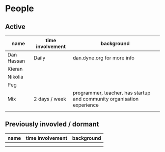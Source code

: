 # People

## Active

name           | time involvement | background
---------------|------------------|-------------------------------
Dan Hassan     | Daily            | dan.dyne.org for more info
Kieran         |                  |
Nikolia        |                  |
Peg            |                  |
Mix            | 2 days / week    | programmer, teacher. has startup and community organisation experience
               |                  | 


## Previously invovled / dormant


name           | time involvement | background
---------------|------------------|-------------------------------
               |                  | 
               |                  | 
